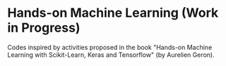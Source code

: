 # Hands-on Machine Learning (Work in Progress)
Codes inspired by activities proposed in the book "Hands-on Machine Learning with Scikit-Learn, Keras and Tensorflow" (by Aurelien Geron). 
